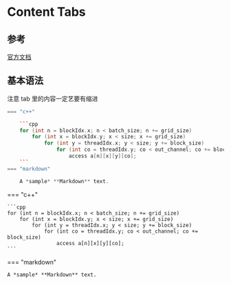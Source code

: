 # Content Tabs

## 参考

[官方文档](https://squidfunk.github.io/mkdocs-material/reference/content-tabs/)

## 基本语法

注意 tab 里的内容一定艺要有缩进

```cpp
=== "c++"

    ```cpp
    for (int n = blockIdx.x; n < batch_size; n += grid_size)
        for (int x = blockIdx.y; x < size; x += grid_size)
            for (int y = threadIdx.x; y < size; y += block_size)
                for (int co = threadIdx.y; co < out_channel; co += block_size)
                    access a[n][x][y][co];
    ```
=== "markdown"

    A *sample* **Markdown** text.


```

=== "c++"

    ```cpp
    for (int n = blockIdx.x; n < batch_size; n += grid_size)
        for (int x = blockIdx.y; x < size; x += grid_size)
            for (int y = threadIdx.x; y < size; y += block_size)
                for (int co = threadIdx.y; co < out_channel; co += block_size)
                    access a[n][x][y][co];
    ```
=== "markdown"

    A *sample* **Markdown** text.